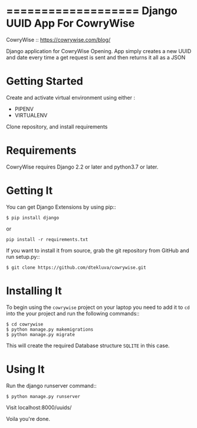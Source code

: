 
===================
 Django UUID App For CowryWise
===================

CowryWise :: https://cowrywise.com/blog/
   
Django application for CowryWise Opening.
App simply creates a new UUID and date every time a get request is sent  and then returns it all as a JSON


Getting Started
===============

Create and activate virtual environment using either :
- PIPENV
- VIRTUALENV

Clone repository, and install requirements

Requirements
============

CowryWise requires Django 2.2 or later and python3.7 or later.


Getting It
==========

You can get Django Extensions by using pip::

    $ pip install django
or 

`pip install -r requirements.txt`

If you want to install it from source, grab the git repository from GitHub and run setup.py::

    $ git clone https://github.com/dtekluva/cowrywise.git

Installing It
=============

To begin using the `cowrywise` project on your laptop you need to add it to `cd` into the your project and run the following commands::

    $ cd cowrywise
    $ python manage.py makemigrations 
    $ python manage.py migrate

This will create the required Database structure `SQLITE` in this case.

Using It
========

Run the django runserver command::

    $ python manage.py runserver

Visit localhost:8000/uuids/

Voila you're done.